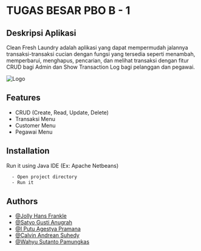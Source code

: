 
# TUGAS BESAR PBO B - 1

## Deskripsi Aplikasi
Clean Fresh Laundry adalah aplikasi yang dapat mempermudah jalannya transaksi-transaksi 
cucian dengan fungsi yang tersedia seperti menambah, memperbarui, menghapus, pencarian, dan melihat transaksi dengan fitur CRUD bagi Admin dan Show Transaction Log bagi pelanggan dan pegawai.





![Logo](https://drive.google.com/uc?export=view&id=1pF0xnn9pKXwpKdjv0_J2NrNoa7P6OsdW)

## Features

- CRUD (Create, Read, Update, Delete)
- Transaksi Menu
- Customer Menu
- Pegawai Menu
## Installation

Run it using Java IDE (Ex: Apache Netbeans)

```bash
  - Open project directory 
  - Run it
```
    
## Authors

- [@Jolly Hans Frankle](https://www.github.com/JollyFrankle)
- [@Satyo Gusti Anugrah](https://www.github.com/sagurah)
- [@I Putu Agestya Pramana](https://www.github.com/captbay)
- [@Calvin Andrean Suhedy](https://www.github.com/CalvinAndrean)
- [@Wahyu Sutanto Pamungkas](https://www.github.com/pamoenqkas)